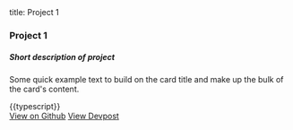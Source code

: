 <frontmatter>
  title: Project 1
</frontmatter>

<br>

<div class="card mb-3">
  <h3 class="card-header">Project 1</h3>
  <div class="card-body">
    <h5 class="card-title">Short description of project</h5>
  </div>
  <pic src="../contents/assets/MarkbindExample.png" width="500" alt="project-display"/>
  <div class="card-body">
    <p class="card-text">Some quick example text to build on the card title and make up the bulk of the card's content.</p>
    {{typescript}}
  </div>
  <div class="card-body">
    <a href="#" class="btn btn-primary">View on Github</a>
    <a href="#" class="btn btn-primary">View Devpost</a>
  </div>
</div>
